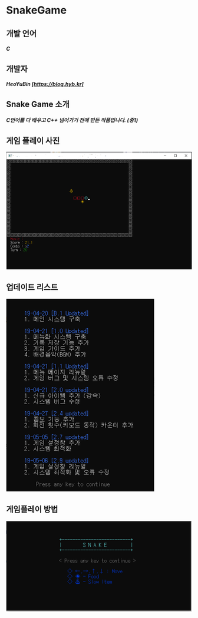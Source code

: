 # SnakeGame   

개발 언어
-------------
##### C

개발자   
-------------
##### HeoYuBin [https://blog.hyb.kr]      

Snake Game 소개   
-------------
##### C언어를 다 배우고 C++ 넘어가기 전에 만든 작품입니다. (중1)
   

게임 플레이 사진   
-------------
![GameImg.PNG](https://github.com/HeoYuBin/SnakeGame/blob/master/GameImg.PNG)   
   
업데이트 리스트  
-------------
![GameUpdate.png](https://github.com/HeoYuBin/SnakeGame/blob/master/GameUpdate.png)  
   
게임플레이 방법 
-------------
![GameTip.png](https://github.com/HeoYuBin/SnakeGame/blob/master/GameTip.png)
